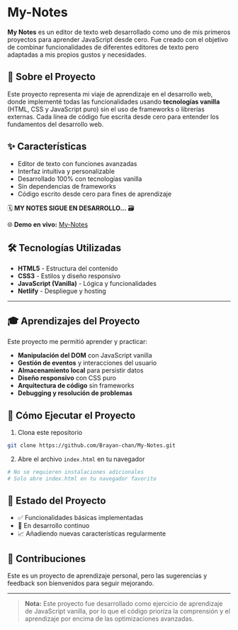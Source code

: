 # My-Notes

**My Notes** es un editor de texto web desarrollado como uno de mis primeros proyectos para aprender JavaScript desde cero. Fue creado con el objetivo de combinar funcionalidades de diferentes editores de texto pero adaptadas a mis propios gustos y necesidades.

## 🎯 Sobre el Proyecto

Este proyecto representa mi viaje de aprendizaje en el desarrollo web, donde implementé todas las funcionalidades usando **tecnologías vanilla** (HTML, CSS y JavaScript puro) sin el uso de frameworks o librerías externas. Cada línea de código fue escrita desde cero para entender los fundamentos del desarrollo web.

## ✨ Características

- Editor de texto con funciones avanzadas
- Interfaz intuitiva y personalizable
- Desarrollado 100% con tecnologías vanilla
- Sin dependencias de frameworks
- Código escrito desde cero para fines de aprendizaje

🗓️ **MY NOTES SIGUE EN DESARROLLO...** 🗃️

🌐 **Demo en vivo:** [My-Notes](https://my-notes-bcc.netlify.app/)

## 🛠️ Tecnologías Utilizadas

- **HTML5** - Estructura del contenido
- **CSS3** - Estilos y diseño responsivo
- **JavaScript (Vanilla)** - Lógica y funcionalidades
- **Netlify** - Despliegue y hosting
  
<hr>

## 🎓 Aprendizajes del Proyecto

Este proyecto me permitió aprender y practicar:

- **Manipulación del DOM** con JavaScript vanilla
- **Gestión de eventos** y interacciones del usuario
- **Almacenamiento local** para persistir datos
- **Diseño responsivo** con CSS puro
- **Arquitectura de código** sin frameworks
- **Debugging y resolución de problemas**

## 🚀 Cómo Ejecutar el Proyecto

1. Clona este repositorio
```bash
git clone https://github.com/Brayan-chan/My-Notes.git
```

2. Abre el archivo `index.html` en tu navegador
```bash
# No se requieren instalaciones adicionales
# Solo abre index.html en tu navegador favorito
```

## 📝 Estado del Proyecto

- ✅ Funcionalidades básicas implementadas
- 🔄 En desarrollo continuo
- 📈 Añadiendo nuevas características regularmente

## 🤝 Contribuciones

Este es un proyecto de aprendizaje personal, pero las sugerencias y feedback son bienvenidos para seguir mejorando.

---

> **Nota:** Este proyecto fue desarrollado como ejercicio de aprendizaje de JavaScript vanilla, por lo que el código prioriza la comprensión y el aprendizaje por encima de las optimizaciones avanzadas.